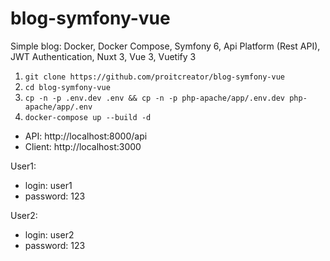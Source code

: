 # blog-symfony-vue
Simple blog: Docker, Docker Compose, Symfony 6, Api Platform (Rest API), JWT Authentication, Nuxt 3, Vue 3, Vuetify 3

1. `git clone https://github.com/proitcreator/blog-symfony-vue`
2. `cd blog-symfony-vue`
3. `cp -n -p .env.dev .env && cp -n -p php-apache/app/.env.dev php-apache/app/.env`
4. `docker-compose up --build -d`

- API: http://localhost:8000/api
- Client: http://localhost:3000
  
User1:
- login: user1
- password: 123

User2:
- login: user2
- password: 123
